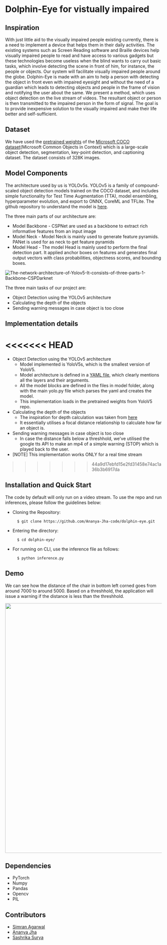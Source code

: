 # Dolphin-Eye for vistually impaired

## Inspiration
With just little aid to the visually impaired people existing currently, there is a need to implement a device that helps them in their daily activities. The existing systems such as Screen Reading software and Braille devices help visually impaired people to read and have access to various gadgets but these technologies become useless when the blind wants to carry out basic tasks, which involve detecting the scene in front of him, for instance, the people or objects. Our system will facilitate visually impaired people around the globe. Dolphin-Eye is made with an aim to help a person with detecting the object in front even with impaired eyesight and without the need of a guardian which leads to detecting objects and people in the frame of vision and notifying the user about the same. We present a method, which uses object detection on the live stream of videos. The resultant object or person is then transmitted to the impaired person in the form of signal. The goal is to provide inexpensive solution to the visually impaired and make their life better and self-sufficient.

## Dataset
We have used the [pretrained weights](https://github.com/ultralytics/yolov5) of the [Microsoft COCO dataset](https://cocodataset.org/)(Microsoft Common Objects in Context)  which is a large-scale object detection, segmentation, key-point detection, and captioning dataset. The dataset consists of 328K images.

## Model Components
The architecture used by us is YOLOv5s. YOLOv5 is a family of compound-scaled object detection models trained on the COCO dataset, and includes simple functionality for Test Time Augmentation (TTA), model ensembling, hyperparameter evolution, and export to ONNX, CoreML and TFLite. The github repository to understand the model is [here](https://github.com/ultralytics/yolov5). 

The three main parts of our architecture are:
- Model Backbone - CSPNet are used as a backbone to extract rich informative features from an input image
- Model Neck - Model Neck is mainly used to generate feature pyramids. PANet is used for as neck to get feature pyramids
- Model Head - The model Head is mainly used to perform the final detection part. It applied anchor boxes on features and generates final output  vectors with class probabilities, objectness scores, and bounding boxes.

![The-network-architecture-of-Yolov5-It-consists-of-three-parts-1-Backbone-CSPDarknet](https://user-images.githubusercontent.com/72155378/134271959-55ad63a4-ef1a-40fc-9c04-9e2369e19aa3.jpg)

The three main tasks of our project are:
- Object Detection using the YOLOv5 architecture
- Calculating the depth of the objects
- Sending warning messages in case object is too close

## Implementation details
<<<<<<< HEAD
=======
- Object Detection using the YOLOv5 architecture
   - Model implemented is YoloV5s, which is the smallest version of YoloV5. 
   - Model architecture is defined in a [YAML file](models/yolov5s.yaml), which clearly mentions all the layers and their arguments. 
   - All the model blocks are defined in the files in model folder, along with the main yolo.py file which parses the yaml and creates the model.
   - This implementation loads in the pretrained weights from YoloV5 repo.
- Calculating the depth of the objects
   - The inspiration for depth calculation was taken from [here](https://ieeexplore.ieee.org/document/9234074)
   - It essentially utilises a focal distance relationship to calculate how far an object is.
- Sending warning messages in case object is too close
   - In case the distance falls below a threshhold, we've utilised the google tts API to make an mp4 of a simple warning (STOP) which is played back to the user. 
- [NOTE] This implementation works ONLY for a real time stream
>>>>>>> 44a9d17ebfd15e2fd31458e74ac1a36b3b6917da
 
## Installation and Quick Start
The code by default will only run on a video stream.
To use the repo and run inferences, please follow the guidelines below:

- Cloning the Repository: 

        $ git clone https://github.com/Ananya-Jha-code/dolphin-eye.git
        
- Entering the directory: 

        $ cd dolphin-eye/
        
- For running on CLI, use the inference file as follows:

        $ python inference.py
        

## Demo
We can see how the distance of the chair in bottom left corned goes from around 7000 to around 5000. Based on a threshhold, the application will issue a warning if the distance is less than the threshhold.

<img src="misc/demo.gif" width="800">

## Dependencies
- PyTorch
- Numpy
- Pandas 
- Opencv
- PIL

## Contributors 
- [Simran Agarwal](https://github.com/simran29aw)
- [Ananya Jha](https://github.com/Ananya-Jha-code)
- [Sashrika Surya](https://github.com/sashrika15)


